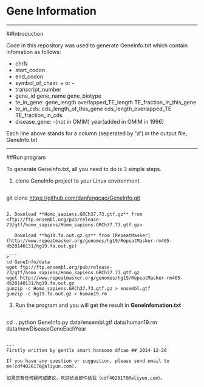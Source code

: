 Gene Information
===========================
---
##Introduction

Code in this repository was used to generate GeneInfo.txt which contain infomation as follows:

+ chrN 
+ start_codon 
+ end_codon 
+ symbol_of_chain: + or - 
+ transcript_number
+ gene_id gene_name gene_biotype
+ te_in_gene: gene_length overlapped_TE_length TE_fraction_in_this_gene
+ te_in_cds: cds_length_of_this_gene cds_length_overlapped_TE TE_fraction_in_cds
+ disease_gene: -(not in OMIM) year(added in OMIM in 1996)

Each line above stands for a column (seperated by '\t') in the output file, GeneInfo.txt 

---
##Run program

To generate GeneInfo.txt, all you need to do is 3 simple steps.

1. clone GeneInfo project to your Linux environment.

>```
git clone https://github.com/danfengcao/GeneInfo.git
```

2. Download **Homo_sapiens.GRCh37.73.gtf.gz** from <ftp://ftp.ensembl.org/pub/release-73/gtf/homo_sapiens/Homo_sapiens.GRCh37.73.gtf.gz>

   Download **hg19.fa.out.gz.gz** from [RepeatMasker](http://www.repeatmasker.org/genomes/hg19/RepeatMasker-rm405-db20140131/hg19.fa.out.gz)

>```
cd GeneInfo/data
wget ftp://ftp.ensembl.org/pub/release-73/gtf/homo_sapiens/Homo_sapiens.GRCh37.73.gtf.gz
wget http://www.repeatmasker.org/genomes/hg19/RepeatMasker-rm405-db20140131/hg19.fa.out.gz
gunzip -c Homo_sapiens.GRCh37.73.gtf.gz > ensembl.gtf
gunzip -c hg19.fa.out.gz > human19.rm
```

3. Run the program and you will get the result in **GeneInfomation.txt**

>```
cd ..
python GeneInfo.py data/ensembl.gtf data/human19.rm data/newDiseaseGeneEachYear
```

---
Firstly written by gentle smart hansome dfcao ## 2014-12-20

If you have any question or suggestion, please send email to me(cdf4026176@aliyun.com).

如果您有任何疑问或建议，欢迎给发邮件给我（cdf4026176@aliyun.com）。